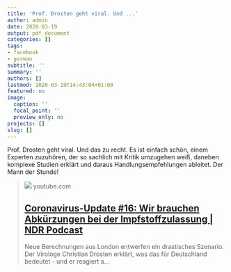 ```yaml
---
title: 'Prof. Drosten geht viral. Und ...'
author: admin
date: 2020-03-19
output: pdf_document
categories: []
tags:
- facebook
- german
subtitle: ''
summary: ''
authors: []
lastmod: 2020-03-19T14:43:04+01:00
featured: no
image:
  caption: ''
  focal_point: ''
  preview_only: no
projects: []
slug: []
---
```

Prof. Drosten geht viral. Und das zu recht. Es ist einfach schön, einem Experten zuzuhören, der so sachlich mit Kritik umzugehen weiß, daneben komplexe Studien erklärt und daraus Handlungsempfehlungen ableitet. Der Mann der Stunde!
> [![](https://i.ytimg.com/vi/WZqcTTTVkXY/hqdefault.jpg)](https://www.youtube.com/watch?v=WZqcTTTVkXY)
> youtube.com
> ## [Coronavirus-Update #16: Wir brauchen Abkürzungen bei der Impfstoffzulassung | NDR Podcast](https://www.youtube.com/watch?v=WZqcTTTVkXY)
>
>Neue Berechnungen aus London entwerfen ein drastisches Szenario. Der Virologe Christian Drosten erklärt, was das für Deutschland bedeutet - und er reagiert a...

